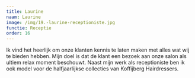 ```yaml
---
title: Laurine
naam: Laurine
image: /img/19.-laurine-receptioniste.jpg
functie: Receptie
order: 16
---
```


Ik vind het heerlijk om onze klanten kennis te laten maken met alles wat wij te bieden hebben. Mijn doel is dat de klant een bezoek aan onze salon als ultiem relax moment beschouwt. Naast mijn werk als receptioniste ben ik ook model voor de halfjaarlijkse collecties van Koffijberg Hairdressers.